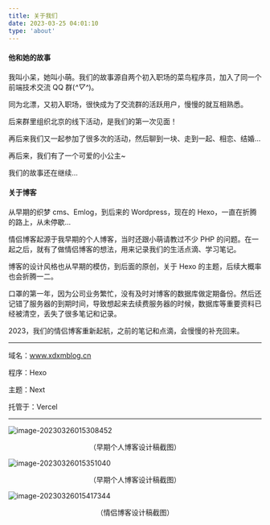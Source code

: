 ```yaml
---
title: 关于我们
date: 2023-03-25 04:01:10
type: 'about'
---
```


#### 他和她的故事

我叫小呆，她叫小萌。我们的故事源自两个初入职场的菜鸟程序员，加入了同一个前端技术交流 QQ 群(_^▽^_)。

同为北漂，又初入职场，很快成为了交流群的活跃用户，慢慢的就互相熟悉。

后来群里组织北京的线下活动，是我们的第一次见面！

再后来我们又一起参加了很多次的活动，然后聊到一块、走到一起、相恋、结婚...

再后来，我们有了一个可爱的小公主~

我们的故事还在继续...

#### 关于博客

从早期的织梦 cms、Emlog，到后来的 Wordpress，现在的 Hexo，一直在折腾的路上，从未停歇...

情侣博客起源于我早期的个人博客，当时还跟小萌请教过不少 PHP 的问题。在一起之后，就有了做情侣博客的想法，用来记录我们的生活点滴、学习笔记。

博客的设计风格也从早期的模仿，到后面的原创，关于 Hexo 的主题，后续大概率也会折腾一二。

口罩的第一年，因为公司业务繁忙，没有及时对博客的数据库做定期备份。然后还记错了服务器的到期时间，导致想起来去续费服务器的时候，数据库等重要资料已经被清空，丢失了很多笔记和记录。

2023，我们的情侣博客重新起航，之前的笔记和点滴，会慢慢的补充回来。

---

域名：www.xdxmblog.cn

程序：Hexo

主题：Next

托管于：Vercel

---

![image-20230326015308452](http://img.xdxmblog.cn/images/image-20230326015308452.png)

<div align="center">（早期个人博客设计稿截图）</div>

![image-20230326015351040](http://img.xdxmblog.cn/images/image-20230326015351040.png)

<div align="center">（早期个人博客设计稿截图）</div>

![image-20230326015417344](http://img.xdxmblog.cn/images/image-20230326015417344.png)

<div align="center">（情侣博客设计稿截图）</div>
